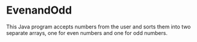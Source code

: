 # EvenandOdd

This Java program accepts numbers from the user and sorts them into two separate arrays, one for even numbers and one for odd numbers.
